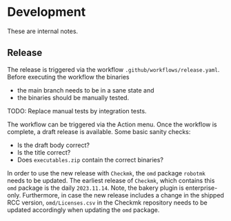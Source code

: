 # Development

These are internal notes.

## Release

The release is triggered via the workflow `.github/workflows/release.yaml`. Before executing the
workflow the binaries
* the main branch needs to be in a sane state and
* the binaries should be manually tested.

TODO: Replace manual tests by integration tests.

The workflow can be triggered via the Action menu. Once the workflow is complete, a draft release is
available. Some basic sanity checks:
* Is the draft body correct?
* Is the title correct?
* Does `executables.zip` contain the correct binaries?

In order to use the new release with `Checkmk`, the `omd` package `robotmk` needs to be updated. The
earliest release of `Checkmk`, which contains this `omd` package is the daily `2023.11.14`. Note,
the bakery plugin is enterprise-only. Furthermore, in case the new release includes a change in the shipped RCC version, `omd/Licenses.csv` in the Checkmk repository needs to be updated accordingly when updating the `omd` package.
